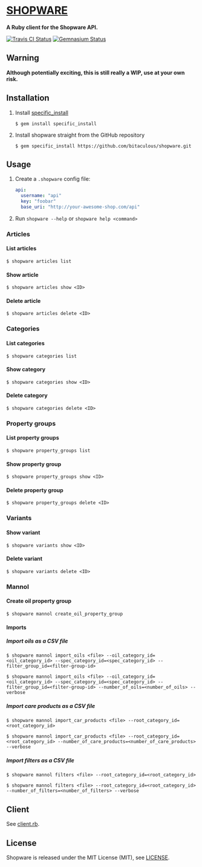 [SHOPWARE](http://bitaculous.github.io/shopware "shopware")
===========================================================

**A Ruby client for the Shopware API.**

[![Travis CI Status](https://travis-ci.org/bitaculous/shopware.svg)](http://travis-ci.org/bitaculous/shopware)
[![Gemnasium Status](https://gemnasium.com/bitaculous/shopware.svg)](https://gemnasium.com/bitaculous/shopware)

Warning
-------

**Although potentially exciting, this is still really a WIP, use at your own risk.**

Installation
------------

1. Install [specific_install](https://github.com/rdp/specific_install "Rubygems plugin to allow you to install an 'edge' gem straight from its GitHub repository")

    ```
    $ gem install specific_install
    ```

2. Install shopware straight from the GitHub repository

    ```
    $ gem specific_install https://github.com/bitaculous/shopware.git
    ```

Usage
-----

1. Create a `.shopware` config file:

    ```yml
    api:
      username: "api"
      key: "foobar"
      base_uri: "http://your-awesome-shop.com/api"
    ```

2. Run `shopware --help` or `shopware help <command>`

### Articles

#### List articles

```
$ shopware articles list
```

#### Show article

```
$ shopware articles show <ID>
```

#### Delete article

```
$ shopware articles delete <ID>
```

### Categories

#### List categories

```
$ shopware categories list
```

#### Show category

```
$ shopware categories show <ID>
```

#### Delete category

```
$ shopware categories delete <ID>
```

### Property groups

#### List property groups

```
$ shopware property_groups list
```

#### Show property group

```
$ shopware property_groups show <ID>
```

#### Delete property group

```
$ shopware property_groups delete <ID>
```

### Variants

#### Show variant

```
$ shopware variants show <ID>
```

#### Delete variant

```
$ shopware variants delete <ID>
```

### Mannol

#### Create oil property group

```
$ shopware mannol create_oil_property_group
```

#### Imports

##### Import oils as a CSV file

```
$ shopware mannol import_oils <file> --oil_category_id=<oil_category_id> --spec_category_id=<spec_category_id> --filter_group_id=<filter-group-id>

$ shopware mannol import_oils <file> --oil_category_id=<oil_category_id> --spec_category_id=<spec_category_id> --filter_group_id=<filter-group-id> --number_of_oils=<number_of_oils> --verbose
```

##### Import care products as a CSV file

```
$ shopware mannol import_car_products <file> --root_category_id=<root_category_id>

$ shopware mannol import_car_products <file> --root_category_id=<root_category_id> --number_of_care_products=<number_of_care_products> --verbose
```

##### Import filters as a CSV file

```
$ shopware mannol filters <file> --root_category_id=<root_category_id>

$ shopware mannol filters <file> --root_category_id=<root_category_id> --number_of_filters=<number_of_filters> --verbose
```

Client
------

See [client.rb](https://github.com/bitaculous/shopware/blob/lib/shopware/api/client.rb "client.rub").

License
-------

Shopware is released under the MIT License (MIT), see [LICENSE](https://raw.githubusercontent.com/bitaculous/shopware/master/LICENSE "License").